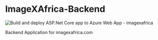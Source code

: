 # ImageXAfrica-Backend

![Build and deploy ASP.Net Core app to Azure Web App - imagexafrica](https://github.com/donprecious/ImageXAfrica-Backend/workflows/Build%20and%20deploy%20ASP.Net%20Core%20app%20to%20Azure%20Web%20App%20-%20imagexafrica/badge.svg)  

Backend Application for imagexafrica.com
